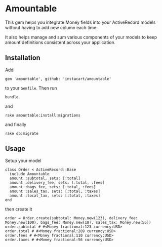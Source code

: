 # Amountable

This gem helps you integrate Money fields into your ActiveRecord models without having to add new column each time.

It also helps manage and sum various components of your models to keep amount definitions consistent across your application.

## Installation

Add

```
gem 'amountable', github: 'instacart/amountable'
```

to your `Gemfile`. Then run

```
bundle
```

and

```
rake amountable:install:migrations
```

and finally

```
rake db:migrate
```

## Usage

Setup your model

```
class Order < ActiveRecord::Base
  include Amountable
  amount :subtotal, sets: [:total]
  amount :delivery_fee, sets: [:total, :fees]
  amount :bags_fee, sets: [:total, :fees]
  amount :sales_tax, sets: [:total, :taxes]
  amount :local_tax, sets: [:total, :taxes]
end
```

then create it

```
order = Order.create(subtotal: Money.new(123), delivery_fee: Money.new(100), bags_fee: Money.new(10), sales_tax: Money.new(56))
order.subtotal # #<Money fractional:123 currency:USD>
order.total # #<Money fractional:289 currency:USD>
order.fees # #<Money fractional:110 currency:USD>
order.taxes # #<Money fractional:56 currency:USD>
```
